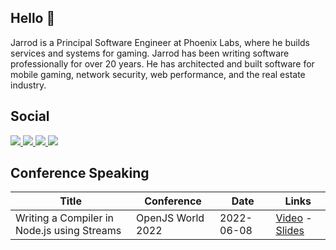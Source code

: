 ## Hello :wave:

Jarrod is a Principal Software Engineer at Phoenix Labs, where he builds services and systems for gaming. Jarrod has been writing software professionally for over 20 years. He has architected and built software for mobile gaming, network security, web performance, and the real estate industry.

## Social

<a href="https://nestedquotes.ca/" target="_blank">
  <img src="https://img.shields.io/badge/Website-blue?style=for-the-badge&logo=site">
</a>

<a href="https://www.linkedin.com/in/jarrodconnolly/" target="_blank">
  <img src="https://img.shields.io/badge/LinkedIn-blue?style=for-the-badge&logo=linkedin&labelColor=blue">
</a>

<a href="https://twitter.com/JarrodConnolly" target="_blank">
  <img src="https://img.shields.io/badge/Twitter-blue?style=for-the-badge&logo=twitter&labelColor=blue">
</a>

<a rel="me" href="https://fosstodon.org/@jarrod">
  <img src="https://img.shields.io/badge/Mastodon-blue?style=for-the-badge&logo=mastodon&labelColor=blue">
</a>

## Conference Speaking

| Title | Conference | Date | Links |
| --- | --- | --- | --- |
| Writing a Compiler in Node.js using Streams | OpenJS World 2022 | 2022-06-08 | [Video](https://youtu.be/aPHf_-N2yTU) - [Slides](https://static.sched.com/hosted_files/openjsworld2022/78/OpenJSW%20World%202022.pdf) |
